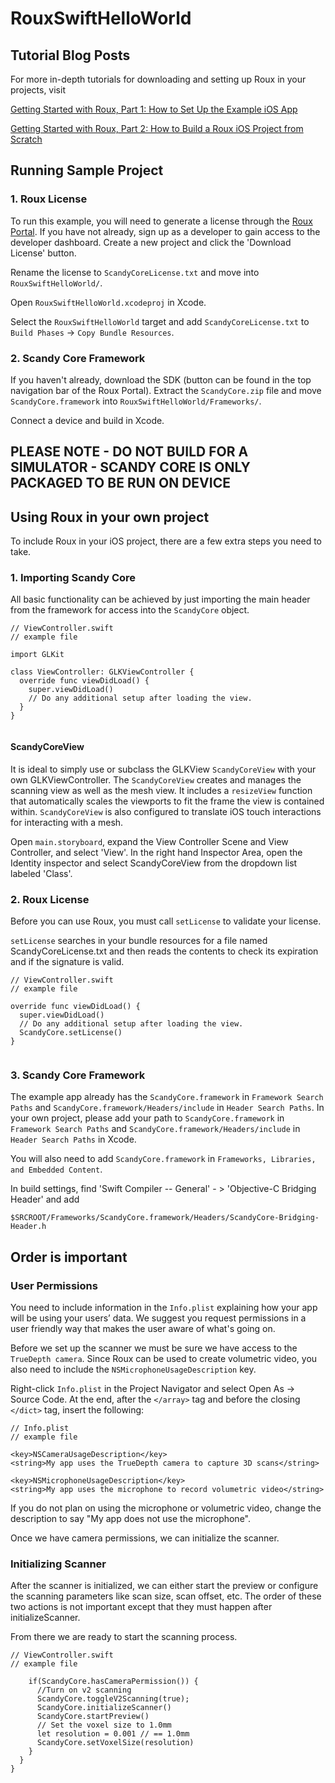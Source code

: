 # RouxSwiftHelloWorld

## Tutorial Blog Posts
For more in-depth tutorials for downloading and setting up Roux in your projects, visit 

[Getting Started with Roux, Part 1: How to Set Up the Example iOS App](https://www.scandy.co/blog/getting-started-with-roux-part-one)

[Getting Started with Roux, Part 2: How to Build a Roux iOS Project from Scratch](https://www.notion.so/Getting-Started-with-Roux-Part-2-How-to-Build-a-Roux-iOS-Project-from-Scratch-e04de262ed704957adf53b2b2be4bf70)


## Running Sample Project
### 1. Roux License
To run this example, you will need to generate a license through the [Roux Portal](http://roux.scandy.co). If you have not already, sign up as a developer to gain access to the developer dashboard. Create a new project and click the 'Download License' button.

Rename the license to `ScandyCoreLicense.txt` and move into `RouxSwiftHelloWorld/`.

Open `RouxSwiftHelloWorld.xcodeproj` in Xcode.

Select the `RouxSwiftHelloWorld` target and add `ScandyCoreLicense.txt` to `Build Phases` -> `Copy Bundle Resources`.

### 2. Scandy Core Framework
If you haven't already, download the SDK (button can be found in the top navigation bar of the Roux Portal). Extract the `ScandyCore.zip` file and move `ScandyCore.framework` into  `RouxSwiftHelloWorld/Frameworks/`.

Connect a device and build in Xcode.

## PLEASE NOTE - DO NOT BUILD FOR A SIMULATOR - SCANDY CORE IS ONLY PACKAGED TO BE RUN ON DEVICE

## Using Roux in your own project
To include Roux in your iOS project, there are a few extra steps you need to take.

### 1. Importing Scandy Core
All basic functionality can be achieved by just importing the main header from the framework for access into the `ScandyCore` object.

```
// ViewController.swift
// example file

import GLKit

class ViewController: GLKViewController { 
  override func viewDidLoad() { 
    super.viewDidLoad() 
    // Do any additional setup after loading the view. 
  } 
}


```
#### ScandyCoreView
It is ideal to simply use or subclass the GLKView `ScandyCoreView` with your own GLKViewController. The `ScandyCoreView` creates and manages the scanning view as well as the mesh view. It includes a `resizeView` function that automatically scales the viewports to fit the frame the view is contained within. `ScandyCoreView` is also configured to translate iOS touch interactions for interacting with a mesh.

Open `main.storyboard`, expand the View Controller Scene and View Controller, and select 'View'. In the right hand Inspector Area, open the Identity inspector and select ScandyCoreView from the dropdown list labeled 'Class'.

### 2. Roux License
Before you can use Roux, you must call `setLicense` to validate your license.

`setLicense` searches in your bundle resources for a file named ScandyCoreLicense.txt and then reads the contents to check its expiration and if the signature is valid.

```
// ViewController.swift
// example file

override func viewDidLoad() { 
  super.viewDidLoad() 
  // Do any additional setup after loading the view.
  ScandyCore.setLicense() 
}


```
### 3. Scandy Core Framework
The example app already has the `ScandyCore.framework` in `Framework Search Paths` and `ScandyCore.framework/Headers/include` in `Header Search Paths`. In your own project, please add your path to `ScandyCore.framework` in `Framework Search Paths` and `ScandyCore.framework/Headers/include` in `Header Search Paths` in Xcode. 

You will also need to add `ScandyCore.framework` in `Frameworks, Libraries, and Embedded Content`. 

In build settings, find 'Swift Compiler -- General' - > 'Objective-C Bridging Header' and add 
```
$SRCROOT/Frameworks/ScandyCore.framework/Headers/ScandyCore-Bridging-Header.h
```





## Order is important
### User Permissions
You need to include information in the `Info.plist` explaining how your app will be using your users’ data. We suggest you request permissions in a user friendly way that makes the user aware of what's going on.

Before we set up the scanner we must be sure we have access to the `TrueDepth camera`. Since Roux can be used to create volumetric video, you also need to include the `NSMicrophoneUsageDescription` key.

Right-click `Info.plist` in the Project Navigator and select Open As -> Source Code. At the end, after the `</array>` tag and before the closing `</dict>` tag, insert the following:

```
// Info.plist
// example file

<key>NSCameraUsageDescription</key> 
<string>My app uses the TrueDepth camera to capture 3D scans</string> 

<key>NSMicrophoneUsageDescription</key> 
<string>My app uses the microphone to record volumetric video</string>
```
If you do not plan on using the microphone or volumetric video, change the <string> description to say "My app does not use the microphone".
 
Once we have camera permissions, we can initialize the scanner.

### Initializing Scanner

After the scanner is initialized, we can either start the preview or configure the scanning parameters like scan size, scan offset, etc. The order of these two actions is not important except that they must happen after initializeScanner.

From there we are ready to start the scanning process.


```
// ViewController.swift
// example file

    if(ScandyCore.hasCameraPermission()) { 	
      //Turn on v2 scanning 
      ScandyCore.toggleV2Scanning(true);
      ScandyCore.initializeScanner() 
      ScandyCore.startPreview() 
      // Set the voxel size to 1.0mm 
      let resolution = 0.001 // == 1.0mm 
      ScandyCore.setVoxelSize(resolution) 
    } 	
  } 
}


```
